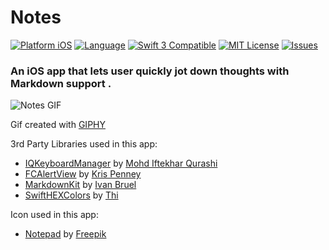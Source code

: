 # Notes

[![Platform iOS](https://img.shields.io/badge/platform-iOS-blue.svg?style=flat)](http://developer.apple.com/ios)
[![Language](http://img.shields.io/badge/language-swift-orange.svg?style=flat)](https://developer.apple.com/swift)
[![Swift 3 Compatible](https://img.shields.io/badge/swift3-compatible-4BC51D.svg?style=flat)](https://swift.org/blog/swift-3-0-released/)
[![MIT License](http://img.shields.io/badge/license-MIT-blue.svg?style=flat)](https://github.com/yoha/Notes/blob/master/LICENSE)
[![Issues](https://img.shields.io/github/issues/yoha/Notes.svg?style=flat)](https://github.com/yoha/Notes/issues)

### An iOS app that lets user quickly jot down thoughts with Markdown support .

![Notes GIF](http://i.giphy.com/l3vR6z0uteGz9QUxi.gif)

Gif created with [GIPHY](http://giphy.com)

3rd Party Libraries used in this app:
- [IQKeyboardManager](https://github.com/hackiftekhar/IQKeyboardManager) by [Mohd Iftekhar Qurashi](https://github.com/hackiftekhar)
- [FCAlertView](https://github.com/k9101/FCAlertView) by [Kris Penney](https://github.com/k9101)
- [MarkdownKit](https://github.com/ivanbruel/MarkdownKit) by [Ivan Bruel](https://github.com/ivanbruel)
- [SwiftHEXColors](https://github.com/thii/SwiftHEXColors) by [Thi](https://github.com/thii)

Icon used in this app:
- [Notepad](http://www.flaticon.com/free-icon/notepad_251998) by [Freepik](http://www.flaticon.com/authors/freepik)
